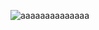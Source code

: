 ![aaaaaaaaaaaaaa](https://github.com/marialemessilva/marialemessilva/assets/175053134/927ca2f3-5168-4cca-ab40-13cc75876e7d)

